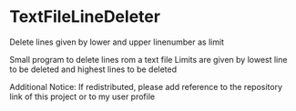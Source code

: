 # TextFileLineDeleter
Delete lines given by lower and upper linenumber as limit

Small program to delete lines rom a text file
Limits are given by lowest line to be deleted and highest lines to be deleted


Additional Notice:
If redistributed, please add reference to the repository link of this project or to my user profile
